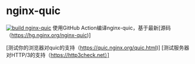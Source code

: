 # nginx-quic
[![build nginx-quic](https://github.com/Funny-T/nginx-quic/actions/workflows/build.yml/badge.svg)](https://github.com/Funny-T/nginx-quic/actions/workflows/build.yml)
使用GitHub Action编译nginx-quic，基于最新[源码（https://hg.nginx.org/nginx-quic)]

[测试你的浏览器对quic的支持（https://quic.nginx.org/quic.html)]
[测试服务器对HTTP/3的支持（https://http3check.net）]
